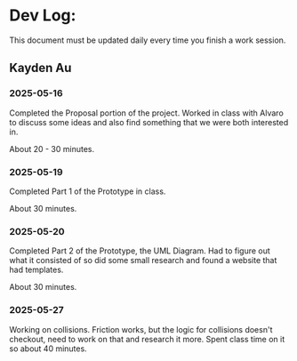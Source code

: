 # Dev Log:

This document must be updated daily every time you finish a work session.

## Kayden Au

### 2025-05-16
Completed the Proposal portion of the project. Worked in class with Alvaro to discuss some ideas and also find something that we were both interested in. 

About 20 - 30 minutes.

### 2025-05-19
Completed Part 1 of the Prototype in class. 

About 30 minutes.

### 2025-05-20
Completed Part 2 of the Prototype, the UML Diagram. Had to figure out what it consisted of so did some small research and found a website that had templates. 

About 30 minutes.

### 2025-05-27
Working on collisions. Friction works, but the logic for collisions doesn't checkout, need to work on that and research it more. Spent class time on it so about 40 minutes.
